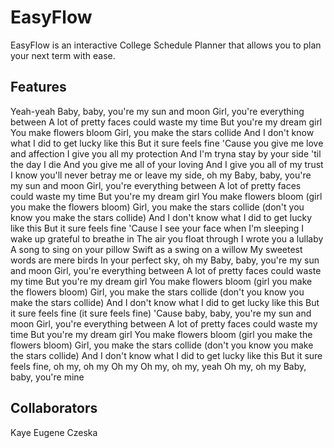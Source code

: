 # EasyFlow

EasyFlow is an interactive College Schedule Planner that allows you to plan your next term with ease.

## Features

Yeah-yeah
Baby, baby, you're my sun and moon
Girl, you're everything between
A lot of pretty faces could waste my time
But you're my dream girl
You make flowers bloom
Girl, you make the stars collide
And I don't know what I did to get lucky like this
But it sure feels fine
'Cause you give me love and affection
I give you all my protection
And I'm tryna stay by your side 'til the day I die
And you give me all of your loving
And I give you all of my trust
I know you'll never betray me or leave my side, oh my
Baby, baby, you're my sun and moon
Girl, you're everything between
A lot of pretty faces could waste my time
But you're my dream girl
You make flowers bloom (girl you make the flowers bloom)
Girl, you make the stars collide (don't you know you make the stars collide)
And I don't know what I did to get lucky like this
But it sure feels fine
'Cause I see your face when I'm sleeping
I wake up grateful to breathe in
The air you float through
I wrote you a lullaby
A song to sing on your pillow
Swift as a swing on a willow
My sweetest words are mere birds
In your perfect sky, oh my
Baby, baby, you're my sun and moon
Girl, you're everything between
A lot of pretty faces could waste my time
But you're my dream girl
You make flowers bloom (girl you make the flowers bloom)
Girl, you make the stars collide (don't you know you make the stars collide)
And I don't know what I did to get lucky like this
But it sure feels fine (it sure feels fine)
'Cause baby, baby, you're my sun and moon
Girl, you're everything between
A lot of pretty faces could waste my time
But you're my dream girl
You make flowers bloom (girl you make the flowers bloom)
Girl, you make the stars collide (don't you know you make the stars collide)
And I don't know what I did to get lucky like this
But it sure feels fine, oh my, oh my
Oh my
Oh my, oh my, yeah
Oh my, oh my
Baby, baby, you're mine

## Collaborators
Kaye
Eugene
Czeska

